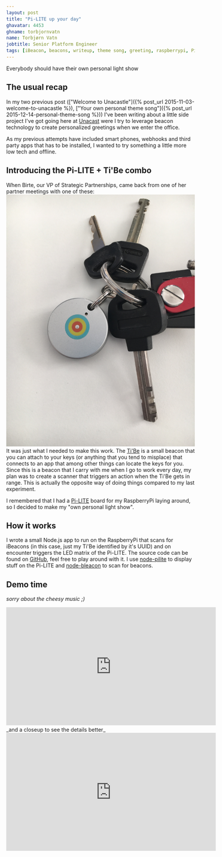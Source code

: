 ```yaml
---
layout: post
title: "Pi-LITE up your day"
ghavatar: 4453
ghname: torbjornvatn
name: Torbjørn Vatn
jobtitle: Senior Platform Engineer
tags: [iBeacon, beacons, writeup, theme song, greeting, raspberrypi, Pi-LITE, Tibe]
---
```


<div class="message">Everybody should have their own personal light show</div>

## The usual recap

In my two previous post (["Welcome to Unacastle"]({% post_url 2015-11-03-welcome-to-unacastle %}), ["Your own personal theme song"]({% post_url 2015-12-14-personal-theme-song %})) 
I've been writing about a little side project I've got going here at [Unacast](http://unacast.com) were I try to leverage beacon technology to create personalized greetings when we enter 
the office.

As my previous attempts have included smart phones, webhooks and third party
apps that has to be installed, I wanted to try something a little more low tech and offline.

## Introducing the Pi-LITE + Ti'Be combo

When Birte, our VP of Strategic Partnerships, came back from one of her
partner meetings with one of these:
![tibe](/images/pilite/tibe.jpg)
It was just what I needed to make this work. 
The [Ti'Be](https://www.mytibe.com/home) is a small beacon that you can attach
to your keys (or anything that you tend to misplace) that connects to an app
that among other things can locate the keys for you. Since this is a beacon
that I carry with me when I go to work every day, my plan was to create a
scanner that triggers an action when the Ti'Be gets in range. 
This is actually the opposite way of doing things compared to my last
experiment.

I remembered that I had a [Pi-LITE](http://openmicros.org/index.php/articles/94-ciseco-product-documentation/raspberry-pi/280-b040-pi-lite-beginners-guide) 
board for my RaspberryPi laying around, so I decided to make my "own personal light show".

## How it works

I wrote a small Node.js app to run on the RaspberryPi that scans for
iBeacons (in this case, just my Ti'Be identified by it's UUID) and on encounter
triggers the LED matrix of the Pi-LITE. The source code can be found on
[GitHub](https://github.com/unacast/beacon-greeter), feel free to play around
with it. I use [node-pilite](https://github.com/woodyrew/node-pilite) to
display stuff on the Pi-LITE and
[node-bleacon](https://github.com/sandeepmistry/node-bleacon) to scan for
beacons. 

## Demo time

_sorry about the cheesy music ;)_
<iframe width="560" height="315"
src="https://www.youtube.com/embed/fITL4kxQpYk" frameborder="0"
allowfullscreen></iframe>
_and a closeup to see the details better_
<iframe width="560" height="315"
src="https://www.youtube.com/embed/Y7LJ0A5yWOQ" frameborder="0"
allowfullscreen></iframe>


